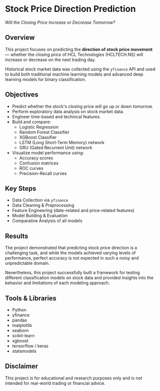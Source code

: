 # Stock Price Direction Prediction  
*Will the Closing Price Increase or Decrease Tomorrow?*

## Overview

This project focuses on predicting the **direction of stock price movement** — whether the *closing price* of HCL Technologies (HCLTECH.NS) will increase or decrease on the next trading day.  

Historical stock market data was collected using the `yfinance` API and used to build both traditional machine learning models and advanced deep learning models for binary classification.

## Objectives

- Predict whether the stock's closing price will go up or down tomorrow.
- Perform exploratory data analysis on stock market data.
- Engineer time-based and technical features.
- Build and compare:
  - Logistic Regression
  - Random Forest Classifier
  - XGBoost Classifier
  - LSTM (Long Short-Term Memory) network
  - GRU (Gated Recurrent Unit) network
- Visualize model performance using:
  - Accuracy scores
  - Confusion matrices
  - ROC curves
  - Precision-Recall curves

## Key Steps

- Data Collection via `yfinance`
- Data Cleaning & Preprocessing
- Feature Engineering (date-related and price-related features)
- Model Building & Evaluation
- Comparative Analysis of all models

## Results

The project demonstrated that predicting stock price direction is a challenging task, and while the models achieved varying levels of performance, perfect accuracy is not expected in such a noisy and unpredictable domain.  

Nevertheless, this project successfully built a framework for testing different classification models on stock data and provided insights into the behavior and limitations of each modeling approach.

## Tools & Libraries

- Python
- yfinance
- pandas
- matplotlib
- seaborn
- scikit-learn
- xgboost
- tensorflow / keras
- statsmodels

## Disclaimer

This project is for educational and research purposes only and is not intended for real-world trading or financial advice.
